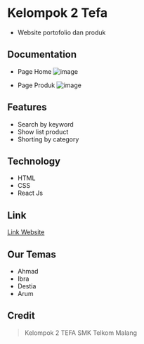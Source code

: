 # Kelompok 2 Tefa

- Website portofolio dan produk

## Documentation

- Page Home
![image](https://user-images.githubusercontent.com/80156805/216799851-42977738-0d7d-4e9a-bbf1-c8bced54fd90.png)

- Page Produk
![image](https://user-images.githubusercontent.com/80156805/216799857-dc1ba772-8e91-49a7-bdad-a5c9c0ecdf74.png)


## Features

- Search by keyword
- Show list product
- Shorting by category

## Technology

- HTML
- CSS
- React Js

## Link

[Link Website](https://tefa-chapter-2.vercel.app/)


## Our Temas

- Ahmad
- Ibra 
- Destia 
- Arum 

## Credit

> Kelompok 2 TEFA SMK Telkom Malang
